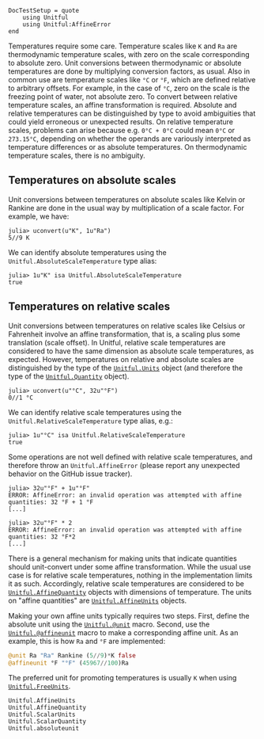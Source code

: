 ```@meta
DocTestSetup = quote
    using Unitful
    using Unitful:AffineError
end
```

Temperatures require some care. Temperature scales like `K` and `Ra` are thermodynamic
temperature scales, with zero on the scale corresponding to absolute zero. Unit conversions
between thermodynamic or absolute temperatures are done by multiplying conversion factors,
as usual. Also in common use are temperature scales like `°C` or `°F`, which are defined
relative to arbitrary offsets. For example, in the case of `°C`, zero on the scale is the
freezing point of water, not absolute zero. To convert between relative temperature scales,
an affine transformation is required. Absolute and relative temperatures can be
distinguished by type to avoid ambiguities that could yield erroneous or unexpected results.
On relative temperature scales, problems can arise because e.g. `0°C + 0°C` could mean `0°C`
or `273.15°C`, depending on whether the operands are variously interpreted as temperature
differences or as absolute temperatures. On thermodynamic temperature scales, there is no
ambiguity.

## Temperatures on absolute scales

Unit conversions between temperatures on absolute scales like Kelvin or Rankine are done in
the usual way by multiplication of a scale factor. For example, we have:

```jldoctest
julia> uconvert(u"K", 1u"Ra")
5//9 K
```

We can identify absolute temperatures using the `Unitful.AbsoluteScaleTemperature` type
alias:

```jldoctest
julia> 1u"K" isa Unitful.AbsoluteScaleTemperature
true
```

## Temperatures on relative scales

Unit conversions between temperatures on relative scales like Celsius or Fahrenheit involve
an affine transformation, that is, a scaling plus some translation (scale offset). In
Unitful, relative scale temperatures are considered to have the same dimension as absolute
scale temperatures, as expected. However, temperatures on relative and absolute scales are
distinguished by the type of the [`Unitful.Units`](@ref) object (and therefore the type of
the [`Unitful.Quantity`](@ref) object).

```jldoctest
julia> uconvert(u"°C", 32u"°F")
0//1 °C
```

We can identify relative scale temperatures using the `Unitful.RelativeScaleTemperature`
type alias, e.g.:

```jldoctest
julia> 1u"°C" isa Unitful.RelativeScaleTemperature
true
```

Some operations are not well defined with relative scale temperatures, and therefore throw
an `Unitful.AffineError` (please report any unexpected behavior on the GitHub issue
tracker).

```jldoctest
julia> 32u"°F" + 1u"°F"
ERROR: AffineError: an invalid operation was attempted with affine quantities: 32 °F + 1 °F
[...]

julia> 32u"°F" * 2
ERROR: AffineError: an invalid operation was attempted with affine quantities: 32 °F*2
[...]
```

There is a general mechanism for making units that indicate quantities should unit-convert
under some affine transformation. While the usual use case is for relative scale
temperatures, nothing in the implementation limits it as such. Accordingly, relative scale
temperatures are considered to be [`Unitful.AffineQuantity`](@ref) objects with dimensions
of temperature. The units on "affine quantities" are [`Unitful.AffineUnits`](@ref) objects.

Making your own affine units typically requires two steps. First, define the absolute unit
using the [`Unitful.@unit`](@ref) macro. Second, use the [`Unitful.@affineunit`](@ref) macro
to make a corresponding affine unit. As an example, this is how `Ra` and `°F` are
implemented:

```julia
@unit Ra "Ra" Rankine (5//9)*K false
@affineunit °F "°F" (45967//100)Ra
```

The preferred unit for promoting temperatures is usually `K` when using
[`Unitful.FreeUnits`](@ref).

```@docs
Unitful.AffineUnits
Unitful.AffineQuantity
Unitful.ScalarUnits
Unitful.ScalarQuantity
Unitful.absoluteunit
```
